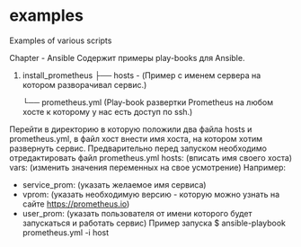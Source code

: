 # examples
Examples of various scripts

Chapter - Ansible
Содержит примеры play-books для Ansible.
1. install_prometheus
    ├── hosts - (Пример с именем сервера на котором разворачивал сервис.)
    
    └── prometheus.yml (Play-book развертки Prometheus на любом хосте к которому у нас есть доступ по ssh.)
    
  Перейти в директорию в которую положили два файла hosts и prometheus.yml, в файл хост внести имя хоста, на котором хотим развернуть сервис. Предварительно перед запуском необходимо отредактировать файл prometheus.yml
  hosts: (вписать имя своего хоста)
  vars: (изменить значения переменных на свое усмотрение)
  Например:
  - service_prom: (указать желаемое имя сервиса)
  - vprom: (указать необходимую версию - которую можно узнать на сайте https://prometheus.io)
  - user_prom: (указать пользователя от имени которого будет запускаться и работать сервис)
  Пример запуска  $ ansible-playbook prometheus.yml -i host

